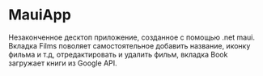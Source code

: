 # MauiApp
Незаконченное десктоп приложение, созданное с помощью .net maui. Вкладка Films поволяет самостоятельное добавить название, иконку фильма и т.д, отредактировать и удалить фильм, вкладка Book загружает книги из Google API.
